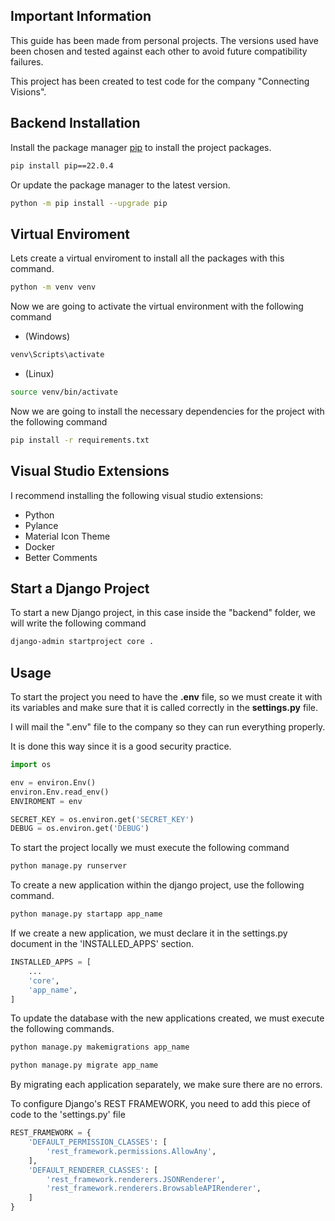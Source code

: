 ## Important Information

This guide has been made from personal projects. The versions used have been chosen and tested against each other to avoid future compatibility failures.

This project has been created to test code for the company "Connecting Visions".

## Backend Installation

Install the package manager [pip](https://pypi.org/project/pip/22.0.4/) to install the project packages.

```bash
pip install pip==22.0.4
```
Or update the package manager to the latest version.
```bash
python -m pip install --upgrade pip
```

## Virtual Enviroment

Lets create a virtual enviroment to install all the packages with this command.
```bash
python -m venv venv
```

Now we are going to activate the virtual environment with the following command
+ (Windows)
```bash
venv\Scripts\activate
```
+ (Linux)
```bash
source venv/bin/activate
```

Now we are going to install the necessary dependencies for the project with the following command
```bash
pip install -r requirements.txt
```
## Visual Studio Extensions

I recommend installing the following visual studio extensions:
+ Python
+ Pylance
+ Material Icon Theme
+ Docker
+ Better Comments

## Start a Django Project

To start a new Django project, in this case inside the "backend" folder, we will write the following command
```bash
django-admin startproject core .
```

## Usage

To start the project you need to have the **.env** file, so we must create it with its variables and make sure that it is called correctly in the **settings.py** file.

I will mail the ".env" file to the company so they can run everything properly.

It is done this way since it is a good security practice.

```python
import os

env = environ.Env()
environ.Env.read_env()
ENVIROMENT = env

SECRET_KEY = os.environ.get('SECRET_KEY')
DEBUG = os.environ.get('DEBUG')
```

To start the project locally we must execute the following command

```bash
python manage.py runserver
```

To create a new application within the django project, use the following command.

```bash
python manage.py startapp app_name
```

If we create a new application, we must declare it in the settings.py document in the 'INSTALLED_APPS' section.

```python
INSTALLED_APPS = [
    ...
    'core',
    'app_name',
]
```

To update the database with the new applications created, we must execute the following commands.

```bash
python manage.py makemigrations app_name
```

```bash
python manage.py migrate app_name
```

By migrating each application separately, we make sure there are no errors.

To configure Django's REST FRAMEWORK, you need to add this piece of code to the 'settings.py' file

```python
REST_FRAMEWORK = {
    'DEFAULT_PERMISSION_CLASSES': [
        'rest_framework.permissions.AllowAny',
    ],
    'DEFAULT_RENDERER_CLASSES': [
        'rest_framework.renderers.JSONRenderer',
        'rest_framework.renderers.BrowsableAPIRenderer',
    ]
}
```